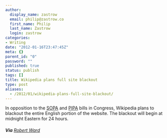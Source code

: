```yaml
---
author:
  display_name: zastrow
  email: philip@zastrow.co
  first_name: Philip
  last_name: Zastrow
  login: zastrow
categories:
- Writing
date: "2012-01-16T23:47:45Z"
meta: {}
parent_id: "0"
password: ""
published: true
status: publish
tags: []
title: Wikipedia plans full site blackout
type: post
aliases:
  - /2012/01/wikipedia-plans-full-site-blackout/
---
```

<p>In opposition to the <a href="http://en.wikipedia.org/wiki/Stop_Online_Piracy_Act">SOPA</a> and <a href="http://en.wikipedia.org/wiki/PROTECT_IP_Act">PIPA</a> bills in Congress, Wikipedia plans to blackout the entire English portion of the website. The blackout will begin at midnight Eastern for 24 hours.</p>
<h6 id="via-robert-ward"><strong>Via</strong> <a href="https://twitter.com/#!/JBalloonist/status/159025412616368129">Robert Ward</a></h6>

